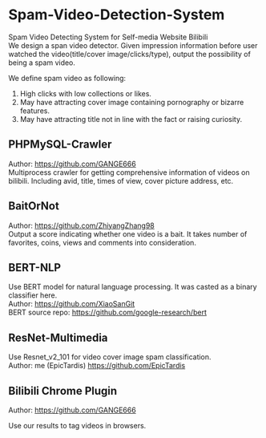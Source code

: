 # Spam-Video-Detection-System
Spam Video Detecting System for Self-media Website Bilibili  
We design a span video detector. Given impression information before user watched the video(title/cover image/clicks/type), output the possibility of being a spam video. 

We define spam video as following:  
1. High clicks with low collections or likes.
2. May have attracting cover image containing pornography or bizarre features.
3. May have attracting title not in line with the fact or raising curiosity.

## PHPMySQL-Crawler
Author: https://github.com/GANGE666  
Multiprocess crawler for getting comprehensive information of videos on bilibili. Including avid, title, times of view, cover picture address, etc.  
## BaitOrNot
Author: https://github.com/ZhiyangZhang98  
Output a score indicating whether one video is a bait. It takes number of favorites, coins, views and comments into consideration.  
## BERT-NLP
Use BERT model for natural language processing. It was casted as a binary classifier here.  
Author: https://github.com/XiaoSanGit  
BERT source repo: https://github.com/google-research/bert  
## ResNet-Multimedia
Use Resnet_v2_101 for video cover image spam classification.  
Author: me (EpicTardis) https://github.com/EpicTardis

## Bilibili Chrome Plugin
Author: https://github.com/GANGE666

Use our results to tag videos in browsers.

